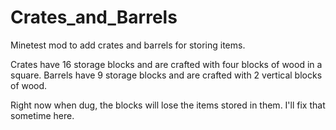 # Crates_and_Barrels
Minetest mod to add crates and barrels for storing items.


Crates have 16 storage blocks and are crafted with four blocks of wood in a square. Barrels have 9 storage blocks and are crafted with 2 vertical blocks of wood.

Right now when dug, the blocks will lose the items stored in them. I'll fix that sometime here.
